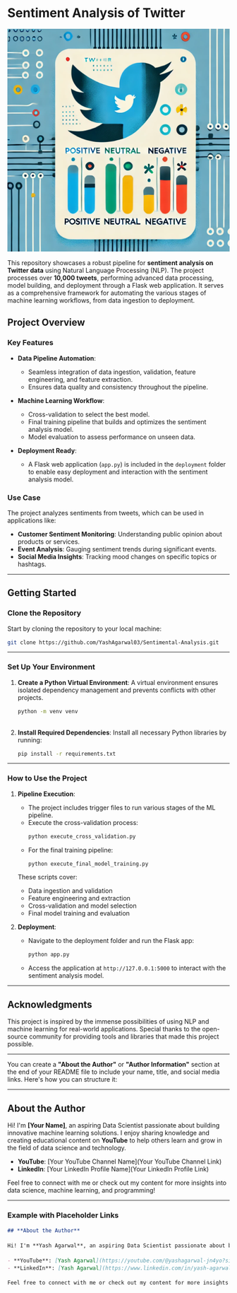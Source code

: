 
# Sentiment Analysis of Twitter

![Sentiment Analysis Visualization](twitter_image.webp)


This repository showcases a robust pipeline for **sentiment analysis on Twitter data** using Natural Language Processing (NLP). The project processes over **10,000 tweets**, performing advanced data processing, model building, and deployment through a Flask web application. It serves as a comprehensive framework for automating the various stages of machine learning workflows, from data ingestion to deployment.


## **Project Overview**

### **Key Features**
- **Data Pipeline Automation**: 
  - Seamless integration of data ingestion, validation, feature engineering, and feature extraction.
  - Ensures data quality and consistency throughout the pipeline.

- **Machine Learning Workflow**:
  - Cross-validation to select the best model.
  - Final training pipeline that builds and optimizes the sentiment analysis model.
  - Model evaluation to assess performance on unseen data.

- **Deployment Ready**:
  - A Flask web application (`app.py`) is included in the `deployment` folder to enable easy deployment and interaction with the sentiment analysis model.

### **Use Case**
The project analyzes sentiments from tweets, which can be used in applications like:
- **Customer Sentiment Monitoring**: Understanding public opinion about products or services.
- **Event Analysis**: Gauging sentiment trends during significant events.
- **Social Media Insights**: Tracking mood changes on specific topics or hashtags.

---

## **Getting Started**

### **Clone the Repository**

Start by cloning the repository to your local machine:

```bash
git clone https://github.com/YashAgarwal03/Sentimental-Analysis.git

```

---

### **Set Up Your Environment**

1. **Create a Python Virtual Environment**:
   A virtual environment ensures isolated dependency management and prevents conflicts with other projects.
   ```bash
   python -m venv venv
 
   ```

2. **Install Required Dependencies**:
   Install all necessary Python libraries by running:
   ```bash
   pip install -r requirements.txt
   ```

---

### **How to Use the Project**

1. **Pipeline Execution**:
   - The project includes trigger files to run various stages of the ML pipeline.
   - Execute the cross-validation process:
     ```bash
     python execute_cross_validation.py
     ```
   - For the final training pipeline:
     ```bash
     python execute_final_model_training.py
     ```
   These scripts cover:
   - Data ingestion and validation
   - Feature engineering and extraction
   - Cross-validation and model selection
   - Final model training and evaluation

2. **Deployment**:
   - Navigate to the deployment folder and run the Flask app:
     ```bash
     python app.py
     ```
   - Access the application at `http://127.0.0.1:5000` to interact with the sentiment analysis model.

---


## **Acknowledgments**

This project is inspired by the immense possibilities of using NLP and machine learning for real-world applications. Special thanks to the open-source community for providing tools and libraries that made this project possible.

---

You can create a **"About the Author"** or **"Author Information"** section at the end of your README file to include your name, title, and social media links. Here's how you can structure it:

---

## **About the Author**

Hi! I'm **[Your Name]**, an aspiring Data Scientist passionate about building innovative machine learning solutions. I enjoy sharing knowledge and creating educational content on **YouTube** to help others learn and grow in the field of data science and technology.

- **YouTube**: [Your YouTube Channel Name](Your YouTube Channel Link)  
- **LinkedIn**: [Your LinkedIn Profile Name](Your LinkedIn Profile Link)

Feel free to connect with me or check out my content for more insights into data science, machine learning, and programming!

---

### Example with Placeholder Links

```markdown
## **About the Author**

Hi! I'm **Yash Agarwal**, an aspiring Data Scientist passionate about building innovative machine learning solutions. I enjoy sharing knowledge and creating educational content on **YouTube** to help others learn and grow in the field of data science and technology.

- **YouTube**: [Yash Agarwal](https://youtube.com/@yashagarwal-jn4yo?si=K7pK5mIHjg2CW-8E)  
- **LinkedIn**: [Yash Agarwal](https://www.linkedin.com/in/yash-agarwal-56241b2a7?utm_source=share&      utm_campaign=share_via&utm_content=profile&utm_medium=android_app)  

Feel free to connect with me or check out my content for more insights into data science, machine learning, and programming!
```